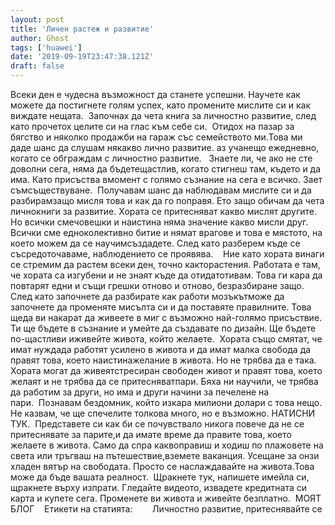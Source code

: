 ```yaml
---
layout: post
title: 'Личен растеж и развитие'
author: Ghost
tags: ['huawei']
date: '2019-09-19T23:47:38.121Z'
draft: false
---
```


Всеки ден е чудесна възможност да станете успешни. Научете как можете да постигнете голям успех, като промените мислите си и как виждате нещата.  Започнах да чета книга за личностно развитие, след като прочетох целите си на глас към себе си.  Отидох на пазар за бягство и няколко продажби на гараж със семейството ми.Това ми даде шанс да слушам някакво лично развитие. аз учанещо ежедневно, когато се обграждам с личностно развитие.   Знаете ли, че ако не сте доволни сега, няма да бъдетещастлив, когато стигнеш там, където и да има. Като присъства вмомент с голямо съзнание на сега е всичко. Зает съмсъществуване.  Получавам шанс да наблюдавам мислите си и да разбирамзащо мисля това и как да го поправя. Ето защо обичам да чета личнокниги за развитие. Хората се притесняват какво мислят другите. Но всички смечовешки и наистина няма значение какво мисли друг. Всички сме едноколективно битие и нямат врагове и това е мястото, на което можем да се научимсъздадете. След като разберем къде се съсредоточаваме, наблюдението се проявява.    Ние като хората винаги се стремим да растем всеки ден, точно какторастения. Работата е там, че хората са изгубени и не знаят къде да отидатотивам. Това ги кара да повтарят едни и същи грешки отново и отново, безразбиране защо. След като започнете да разбирате как работи мозъкътможе да започнете да променяте мисълта си и да поставяте правилните. Това щеда ви накарат да живеете в миг с възможно най-голямо присъствие. Ти ще бъдете в съзнание и умейте да създавате по дизайн. Ще бъдете по-щастливи иживейте живота, който желаете.  Хората също смятат, че имат нуждада работят усилено в живота и да имат малка свобода да правят това, което наистинажелание в живота. Но не трябва да е така. Хората могат да живеятстресиран свободен живот и правят това, което желаят и не трябва да се притесняватпари. Бяха ни научили, че трябва да работим за други, но има и други начини за печелене на пари.  Познавам бездомник, който изкара милиони долари с това нещо. Не казвам, че ще спечелите толкова много, но е възможно. НАТИСНИ ТУК.  Представете си как би се почувствало никога повече да не се притеснявате за парите,и да имате време да правите това, което желаете в живота. Само да спра каквоправиш и ходиш по плажовете на света или тръгваш на пътешествие,вземете ваканция. Усещане за онзи хладен вятър на свободата. Просто се наслаждавайте на живота.Това може да бъде вашата реалност.  Щракнете тук, напишете имейла си, щракнете върху изпрати. Гледайте видеото, извадете кредитната си карта и купете сега. Променете ви живота и живейте безплатно.  МОЯТ БЛОГ    Етикети на статията:        Личностно развитие, притеснявайте се
